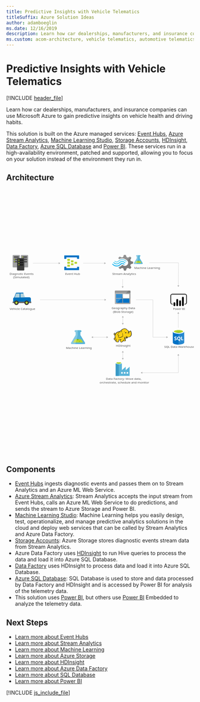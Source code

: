 ```yaml
---
title: Predictive Insights with Vehicle Telematics
titleSuffix: Azure Solution Ideas
author: adamboeglin
ms.date: 12/16/2019
description: Learn how car dealerships, manufacturers, and insurance companies can use Microsoft Azure to gain predictive insights on vehicle health and driving habits.
ms.custom: acom-architecture, vehicle telematics, automotive telematics, 'https://azure.microsoft.com/solutions/architecture/predictive-insights-with-vehicle-telematics/'
---
```

# Predictive Insights with Vehicle Telematics

[!INCLUDE [header_file](../header.md)]

Learn how car dealerships, manufacturers, and insurance companies can use Microsoft Azure to gain predictive insights on vehicle health and driving habits.

This solution is built on the Azure managed services: [Event Hubs](https://azure.microsoft.com/services/event-hubs/), [Azure Stream Analytics](https://azure.microsoft.com/services/stream-analytics/), [Machine Learning Studio](https://azure.microsoft.com/services/machine-learning-studio/), [Storage Accounts](https://azure.microsoft.com/services/storage/), [HDInsight](https://azure.microsoft.com/services/hdinsight/), [Data Factory](https://azure.microsoft.com/services/data-factory/), [Azure SQL Database](https://azure.microsoft.com/services/sql-database/) and [Power BI](https://powerbi.microsoft.com). These services run in a high-availability environment, patched and supported, allowing you to focus on your solution instead of the environment they run in.

## Architecture

<svg class="architecture-diagram" aria-labelledby="predictive-insights-with-vehicle-telematics" height="1091.3" viewbox="0 0 1091.3 772.609" width="772.609" xmlns="http://www.w3.org/2000/svg">
    <path d="M793.775 46.935l-16.534-27.471-.023-11.135h.3a3.507 3.507 0 003.562-3.447 3.506 3.506 0 00-3.58-3.432l-17.977.037a3.506 3.506 0 00-3.562 3.447 3.506 3.506 0 003.576 3.432h.3l.023 11.134-16.42 27.54c-1.8 3.02-.318 5.486 3.3 5.478l43.765-.091c3.61-.007 5.083-2.479 3.27-5.492z" fill="#59b4d9"/>
    <path fill="#b8d432" d="M756.985 35.173l-6.775 11.364 36.792-.077-6.822-11.335-23.195.048z"/>
    <path d="M767.348 38.524a3.266 3.266 0 003.318-3.211 3.091 3.091 0 00-.342-1.4l-5.972.012a3.085 3.085 0 00-.336 1.4 3.267 3.267 0 003.332 3.199z" fill="#7fba00"/>
    <ellipse cx="773.597" cy="42.217" fill="#7fba00" rx="1.631" ry="1.572" transform="rotate(-.119 775.616 42.213)"/>
    <path d="M743.439 47.04l16.42-27.54-.023-11.134h-.3a3.506 3.506 0 01-3.576-3.432 3.5 3.5 0 013.562-3.446l7.746-.016.037 17.925-8.615 33.1-11.957.025c-3.611.004-5.095-2.462-3.294-5.482z" fill="#fff" opacity=".25" style="isolation:isolate"/>
    <path d="M721.846 61.484l2.905-7.247 13.317-4.437V39.509l-1.453-.468-11.864-3.273-2.905-7.247L727.9 16.6l-7.506-7.247-1.453.7-10.9 5.377-7.741-3.04L695.455 0h-10.9l-.484 1.4-3.627 10.99-7.505 2.81-12.832-5.381-7.748 7.247.726 1.4 3.39 6.078a39.186 39.186 0 0119.125-4.673 39.8 39.8 0 0124.94 9.819 55.624 55.624 0 014.6 3.74 17.88 17.88 0 011.937 2.57c4.6 7.715 2.663 17.533-4.842 23.378a19.077 19.077 0 01-19.127 2.572c-.726-.468-1.211-.468-1.453-.7a25.156 25.156 0 01-4.116-2.805c-.484 0-.726-.468-1.453-.468a6.059 6.059 0 00-4.116 1.87l-.484.468a36.623 36.623 0 01-15.5 9.351l-2.179 4.442 7.263 7.013.484.468 1.453-.7 10.9-5.377 7.506 2.805 4.116 12.39h10.9l.484-1.4 3.874-10.988 7.506-2.805 12.832 5.377 7.263-7.715-.726-1.4z" fill="#7a7a7a"/>
    <path d="M656.959 43.249c-8.232 8.416-21.548 8.416-29.3-.468a2.077 2.077 0 00-3.39 0 2.6 2.6 0 00-.726 1.87 4.372 4.372 0 00.726 1.87c9.685 10.52 25.906 10.754 36.317.468 8.232-7.949 21.064-8.182 29.054.7 1.211 1.169 2.663 1.169 3.39 0a2.6 2.6 0 00.726-1.87 4.372 4.372 0 00-.726-1.87 24.947 24.947 0 00-36.071-.7z" fill="#48c8ef"/>
    <path d="M675.118 47.691a15.649 15.649 0 00-11.618 4.676l-.484.468-.484.468a27.787 27.787 0 01-21.064 8.416c-7.99 0-15.011-3.74-20.822-9.351-1.211-1.169-2.663-1.169-3.39 0-.242 0-.242.468-.242 1.169a3.124 3.124 0 001.211 2.1 32.479 32.479 0 0024.212 10.988c8.958.468 17.674-3.273 24.454-10.286l.484-.468.484-.468a11.172 11.172 0 017.99-3.273c2.905 0 5.569 1.4 7.99 3.74 1.211 1.169 2.663 1.169 3.39 0a2.6 2.6 0 00.721-1.87 4.372 4.372 0 00-.726-1.87 20.1 20.1 0 00-12.106-4.439z" fill="#00abec"/>
    <path d="M654.78 38.106a28.892 28.892 0 0121.064-8.65c7.748 0 15.011 3.74 20.338 9.351 1.211 1.169 2.663 1.169 3.39 0a2.6 2.6 0 00.726-1.87 4.372 4.372 0 00-.726-1.87 32.479 32.479 0 00-24.212-10.988 33.07 33.07 0 00-24.454 10.286l-.484.468-.484.468a11.172 11.172 0 01-7.99 3.273c-3.147 0-5.569-1.4-7.99-3.74-1.211-1.169-2.663-1.169-3.39 0a2.6 2.6 0 00-.726 1.87 4.372 4.372 0 00.726 1.87 15.927 15.927 0 0023 .468l.484-.468z" fill="#84d6ef"/>
    <g opacity=".2" style="isolation:isolate" fill="#f1f1f1">
        <path d="M677.3 58.211c-.484 0-.726-.468-1.453-.468a6.059 6.059 0 00-4.116 1.87l-.484.468a36.623 36.623 0 01-15.5 9.351l-2.179 4.442 3.874 3.74 19.853-19.4zM656.717 24.781a39.186 39.186 0 0119.127-4.676 39.8 39.8 0 0124.938 9.819c1.211.935 2.179 1.636 3.39 2.572l20.1-19.4-4.116-3.974-1.453.7L707.8 15.2l-7.5-2.81L695.455 0h-10.9l-.484 1.4-3.627 10.99-7.505 2.81-12.832-5.381-7.748 7.247.726 1.4z"/>
    </g>
    <text fill="#505050" font-family="SegoeUI, Segoe UI" font-size="17.174" transform="matrix(1.036 0 0 1 580.075 726.345)">
        Data Factory: Move data, <tspan x="-35.476" y="21.113">orchestrate, schedule and monitor</tspan>
    </text>
    <text fill="#505050" font-family="SegoeUI, Segoe UI" font-size="17.174" transform="matrix(1.036 0 0 1 919.507 540.865)">
        SQL Data Warehouse
    </text>
    <text fill="#505050" font-family="SegoeUI, Segoe UI" font-size="17.174" transform="matrix(1.036 0 0 1 744.965 80.401)">
        Machine Learning
    </text>
    <path d="M457.875 509.792l-26.232-43.584-.037-17.666h.472a5.46 5.46 0 10-.023-10.913l-28.521.059a5.461 5.461 0 10.023 10.914h.472l.037 17.665-26.051 43.693c-2.858 4.792-.5 8.7 5.23 8.691l69.436-.145c5.732-.013 8.07-3.934 5.194-8.714z" fill="#59b4d9"/>
    <path fill="#b8d432" d="M399.506 491.131l-10.75 18.028 58.372-.121-10.823-17.984-36.799.077z"/>
    <path d="M415.947 496.448a5.181 5.181 0 005.264-5.094 4.9 4.9 0 00-.542-2.223l-9.476.02a4.894 4.894 0 00-.533 2.225 5.183 5.183 0 005.287 5.072z" fill="#7fba00"/>
    <ellipse cx="425.86" cy="502.306" fill="#7fba00" rx="2.588" ry="2.494" transform="rotate(-.119 427.029 503.587)"/>
    <path d="M378.015 509.959l26.051-43.695-.037-17.665h-.472a5.46 5.46 0 11-.023-10.913l12.29-.026.059 28.439-13.668 52.51-18.97.04c-5.735.013-8.089-3.899-5.23-8.69z" fill="#fff" opacity=".25" style="isolation:isolate"/>
    <text fill="#505050" font-family="SegoeUI, Segoe UI" font-size="17.174" transform="matrix(1.036 0 0 1 347.742 547.534)">
        Machine Learning
    </text>
    <text fill="#505050" font-family="SegoeUI, Segoe UI" font-size="15.834" transform="matrix(1.036 0 0 1 970.979 319.421)">
        Power BI
    </text>
    <path d="M391.217 41.055a1.378 1.378 0 01-1.484 1.433H378.16a1.378 1.378 0 01-1.484-1.433v-8.309a1.378 1.378 0 011.484-1.433h11.573a1.378 1.378 0 011.484 1.433zM411.989 49.651a1.378 1.378 0 01-1.484 1.433h-11.573a1.378 1.378 0 01-1.484-1.433v-8.309a1.378 1.378 0 011.484-1.433H410.5a1.378 1.378 0 011.484 1.433zM391.217 58.247a1.378 1.378 0 01-1.484 1.433H378.16a1.378 1.378 0 01-1.484-1.433v-8.309a1.378 1.378 0 011.484-1.433h11.573a1.378 1.378 0 011.484 1.433zM370.445 32.46a1.378 1.378 0 01-1.484 1.433h-11.87a1.378 1.378 0 01-1.484-1.433v-8.6a1.378 1.378 0 011.484-1.433h11.573c1.187 0 1.78.573 1.78 1.433z" fill="#b8d432"/>
    <path d="M422.374 2.374h-83.087a1.378 1.378 0 00-1.487 1.433V21a1.378 1.378 0 001.484 1.433h8.9A1.378 1.378 0 00349.673 21v-7.165h62.316V21c0 .86.593 1.433 1.78 1.433h8.606A1.378 1.378 0 00423.858 21V3.807a1.378 1.378 0 00-1.484-1.433zM422.374 68.562h-8.606a1.378 1.378 0 00-1.484 1.433v6.877h-62.611v-7.164c0-.86-.593-1.433-1.78-1.433h-8.606c-.89 0-1.484.573-1.484 1.719V86.9a1.378 1.378 0 001.484 1.433h83.088a1.378 1.378 0 001.484-1.433V69.995a1.378 1.378 0 00-1.485-1.433z" fill="#0072c6"/>
    <path d="M370.445 49.651a1.378 1.378 0 01-1.484 1.433h-11.87a1.378 1.378 0 01-1.484-1.433v-8.6a1.378 1.378 0 011.484-1.433h11.573c1.187 0 1.78.573 1.78 1.433zM370.445 66.843a1.378 1.378 0 01-1.484 1.433h-11.87a1.378 1.378 0 01-1.484-1.433v-8.6a1.378 1.378 0 011.484-1.433h11.573c1.187 0 1.78.573 1.78 1.433z" fill="#b8d432"/>
    <text fill="#505050" font-family="SegoeUI, Segoe UI" font-size="17.174" transform="matrix(1.036 0 0 1 343.206 114.748)">
        Event Hub
    </text>
    <text fill="#505050" font-family="SegoeUI, Segoe UI" font-size="17.174" transform="matrix(1.036 0 0 1 617.288 114.748)">
        Stream Analytics
    </text>
    <text fill="#505050" font-family="SegoeUI, Segoe UI" font-size="17.174" transform="matrix(1.036 0 0 1 638.379 533.517)">
        HDInsight
    </text>
    <path fill="none" stroke="#afafaf" stroke-miterlimit="10" stroke-width="1.074" d="M678.374 565.738v36.103"/>
    <path fill="#afafaf" d="M673.018 567.305l5.356-9.277 5.357 9.277h-10.713zM673.018 600.274l5.356 9.276 5.357-9.276h-10.713z"/>
    <path fill="none" stroke="#afafaf" stroke-miterlimit="10" stroke-width="1.074" d="M503.466 478.455h81.901"/>
    <path fill="#afafaf" d="M505.034 483.812l-9.277-5.357 9.277-5.357v10.714zM583.8 483.812l9.277-5.357-9.277-5.357v10.714z"/>
    <path fill="none" stroke="#afafaf" stroke-miterlimit="10" stroke-width="1.074" d="M678.374 361.939v36.104"/>
    <path fill="#afafaf" d="M673.018 363.506l5.356-9.276 5.357 9.276h-10.713zM673.018 396.475l5.356 9.277 5.357-9.277h-10.713z"/>
    <path d="M1040.008 288.152h-1.93v-3.86h1.93a7.436 7.436 0 007.427-7.427V237.44a7.436 7.436 0 00-7.427-7.428h-73.122a7.436 7.436 0 00-7.427 7.428v39.428a7.436 7.436 0 007.427 7.427h1.93v3.86h-1.93a11.3 11.3 0 01-11.286-11.287V237.44a11.3 11.3 0 0111.287-11.287h73.121a11.3 11.3 0 0111.287 11.287v39.428a11.3 11.3 0 01-11.287 11.287"/>
    <path d="M978.74 275.23a5.237 5.237 0 015.237 5.237v12.077a5.238 5.238 0 01-5.238 5.238 5.237 5.237 0 01-5.239-5.235v-12.079a5.238 5.238 0 015.238-5.238zM995.213 297.783a5.239 5.239 0 01-5.239-5.238v-31a5.238 5.238 0 0110.477 0v31a5.239 5.239 0 01-5.238 5.239M1028.157 297.63a5.239 5.239 0 01-5.239-5.238v-43.9a5.238 5.238 0 0110.477 0v43.9a5.239 5.239 0 01-5.238 5.239M1011.685 297.783a5.239 5.239 0 01-5.239-5.238v-23.029a5.238 5.238 0 0110.477 0v23.029a5.239 5.239 0 01-5.238 5.239"/>
    <text fill="#505050" font-family="SegoeUI, Segoe UI" font-size="17.174" transform="matrix(1.036 0 0 1 613.424 314.792)">
        Geography Data<tspan x="7.887" y="22.283">(Blob Storage)</tspan>
    </text>
    <text fill="#505050" font-family="SegoeUI, Segoe UI" font-size="17.174" transform="matrix(1.036 0 0 1 20.239 318.712)">
        Vehicle Catalogue
    </text>
    <text fill="#505050" font-family="SegoeUI, Segoe UI" font-size="17.174" transform="matrix(1.036 0 0 1 19.743 114.748)">
        Diagnotic Events <tspan x="20.101" y="20.609">(Simulated)</tspan>
    </text>
    <g>
        <path d="M631.981 281.643a3.426 3.426 0 003.28 3.462h84.373a3.46 3.46 0 003.462-3.462v-60.318h-91.115z" fill="#a0a1a2"/>
        <path d="M719.634 207.293h-84.373a3.426 3.426 0 00-3.28 3.462v10.387H723.1v-10.387a3.46 3.46 0 00-3.462-3.462" fill="#7a7a7a"/>
        <path fill="#0072c6" d="M638.724 227.52h37.175v23.69h-37.175zM638.724 254.49h37.175v23.69h-37.175z"/>
        <path fill="#fff" d="M679.179 227.52h36.993v23.69h-36.993z"/>
        <path fill="#0072c6" d="M679.179 254.49h36.993v23.69h-36.993z"/>
        <path d="M635.626 207.293a3.655 3.655 0 00-3.645 3.645v70.341a3.655 3.655 0 003.645 3.645h4.009l71.8-77.63z" fill="#fff" opacity=".2" style="isolation:isolate"/>
    </g>
    <g>
        <path d="M969.374 445.846l.133 63.825c.014 6.626 14.858 11.968 33.153 11.93l-.158-75.824z" fill="#0072c6"/>
        <path d="M1002.2 521.6h.454c18.3-.038 33.116-5.439 33.1-12.067l-.133-63.825-33.582.07z" fill="#0072c6"/>
        <path d="M1002.2 521.6h.454c18.3-.038 33.116-5.439 33.1-12.067l-.133-63.825-33.582.07z" fill="#fff" opacity=".15" style="isolation:isolate"/>
        <path d="M1035.629 445.708c.014 6.626-14.808 12.028-33.1 12.067s-33.139-5.3-33.153-11.929 14.808-12.028 33.1-12.067 33.139 5.3 33.153 11.929" fill="#fff"/>
        <path d="M1028.854 445.031c.009 4.374-11.783 7.941-26.338 7.971s-26.364-3.487-26.373-7.862 11.785-7.941 26.34-7.971 26.362 3.489 26.371 7.862" fill="#7fba00"/>
        <path d="M1023.343 449.88c3.447-1.345 5.517-3.025 5.513-4.846-.009-4.374-11.816-7.894-26.373-7.863s-26.347 3.6-26.338 7.973c0 1.82 2.081 3.492 5.533 4.823 4.814-1.88 12.341-3.1 20.825-3.121s16.014 1.174 20.839 3.034" fill="#b8d432"/>
        <path d="M992.072 490.1a5.441 5.441 0 01-2.148 4.612 9.677 9.677 0 01-5.958 1.646 11.34 11.34 0 01-5.413-1.155l-.01-4.666a8.347 8.347 0 005.53 2.118 3.759 3.759 0 002.252-.588 1.825 1.825 0 00.792-1.548 2.164 2.164 0 00-.769-1.646 14.062 14.062 0 00-3.116-1.8q-4.787-2.233-4.8-6.113a5.527 5.527 0 012.076-4.517 8.507 8.507 0 015.536-1.71 13.84 13.84 0 015.076.792l.009 4.359a8.27 8.27 0 00-4.814-1.448 3.561 3.561 0 00-2.141.579 1.814 1.814 0 00-.783 1.539 2.2 2.2 0 00.638 1.625 10.259 10.259 0 002.6 1.562 12.891 12.891 0 014.184 2.805 5.241 5.241 0 011.259 3.554zM1014.556 485.333a11.928 11.928 0 01-1.664 6.4 8.95 8.95 0 01-4.715 3.815l6.076 5.6-6.122.013-4.34-4.846a10.152 10.152 0 01-5.026-1.462 9.227 9.227 0 01-3.463-3.747 11.521 11.521 0 01-1.229-5.312 12.422 12.422 0 011.306-5.8 9.372 9.372 0 013.7-3.923 10.84 10.84 0 015.48-1.381 10.086 10.086 0 015.171 1.317 9.052 9.052 0 013.55 3.768 11.935 11.935 0 011.276 5.558zm-4.955.274a8.18 8.18 0 00-1.4-5.02 4.484 4.484 0 00-3.8-1.837 4.76 4.76 0 00-3.918 1.859 9 9 0 00-.01 9.818 4.639 4.639 0 003.837 1.821 4.7 4.7 0 003.86-1.779 7.514 7.514 0 001.43-4.862zM1030.484 495.899l-12.45.026-.044-20.905 4.709-.01.036 17.086 7.741-.016.008 3.819z" fill="#fff"/>
    </g>
    <g>
        <path d="M718.029 670.406v-19.675l-22.278 19.351h-.488v-19.351l-22.278 19.351v-40.49c0-3.415-7.643-6.83-17.725-6.83s-18.375 3.252-18.375 6.83v74.15h81.305zm-62.768-37.563c-7.317 0-13.171-1.789-13.171-3.74s5.854-3.74 13.171-3.74 13.171 1.626 13.171 3.74c-.162 1.952-6.016 3.74-13.171 3.74zm38.376 57.727h-8.944v-8.944h8.944zm-15.773 0h-8.944v-8.944h8.944zm22.765 0v-8.944h8.944v8.944z" fill="#59b4d9"/>
        <path fill="#3999c6" d="M636.886 629.103h18.05v74.638h-18.05z"/>
        <path d="M672.823 629.1c0 3.577-8.131 6.5-18.05 6.5s-17.887-2.927-17.887-6.5 8.131-6.5 18.05-6.5 17.887 2.764 17.887 6.5" fill="#fff"/>
        <path d="M669.246 628.616c0 2.439-6.342 4.228-14.31 4.228s-14.31-1.789-14.31-4.228 6.342-4.228 14.31-4.228 14.31 1.951 14.31 4.228" fill="#7fba00"/>
        <path d="M666.156 631.217c1.951-.65 2.927-1.626 2.927-2.6 0-2.439-6.342-4.228-14.31-4.228s-14.31 1.951-14.31 4.228c.163.976 1.3 1.951 3.09 2.6a34.522 34.522 0 0111.383-1.626 34.158 34.158 0 0111.22 1.626" fill="#b8d432"/>
    </g>
    <g>
        <path fill="#fcd116" d="M660.999 445.434l-7.328 1.256-6.491 2.931-5.653 3.559-5.444 6.491-2.931 3.14-2.931 1.047-.837-1.884 1.465-1.885.21-2.721h1.046l.838.837-.209-2.722-1.047-.837v-1.047l-2.513 1.466-2.512 2.721-.419 2.513 1.047 2.094.837 3.349 1.885.838h2.093l1.885-1.256-1.256 6.49 1.256 7.119-1.466 3.35-4.397 4.815.628 3.141 2.304 3.35 3.978 2.722 2.303.418h2.303l-1.466 6.281 5.444 2.304 6.909.837 2.303-1.675.209-3.978 2.722-4.397.21-3.559 6.281.628 5.862-.628-5.862 3.559 1.047 4.188 3.559 5.862 3.769 1.466 2.721-1.047 1.257-2.513 6.071-4.606 1.257 1.047 9.421.419 1.885-1.675.209-2.722-.628-1.047-.419-7.328-3.14-6.281.418-2.931 1.885 1.047 5.443 5.025 2.513.209 2.931-1.256 2.931-2.094 1.466-4.816 8.375.629 5.234-2.094 4.187-3.769 2.931-5.653.838-6.7-.628-7.537-1.675-6.909-1.675-2.303-2.303-.628-3.978 4.396-3.56 1.257-3.14-5.235-3.141-2.931-1.884-1.047-6.7-5.862-5.653-2.931-5.444-.419-6.49 1.047-5.653 2.094-3.769 3.14-3.14 3.769-3.141.837-5.443 5.235z"/>
        <path fill="#1e1e1e" d="M632.734 459.671l.837 1.047.209-1.257h-.628l-.418.21z"/>
        <path d="M729.044 451.505a23.214 23.214 0 00-2.512-8.375c-.209-.209-.419-.628-.628-.837a8.646 8.646 0 00-2.3-1.466 3.106 3.106 0 00-2.722 0c-.209.209-.419.209-.628.419a11.613 11.613 0 00-1.256 1.675 14.762 14.762 0 01-1.466 1.884 8.125 8.125 0 01-2.3 1.256 8.125 8.125 0 00-1.256-2.3 19.642 19.642 0 00-1.884-2.512l-1.675-1.675-1.884-1.256a46.607 46.607 0 01-5.025-3.978c-.628-.628-1.466-1.256-2.094-1.884-3.769-3.141-7.328-4.606-11.1-4.816s-7.747.837-12.562 2.722a22.07 22.07 0 00-5.444 3.35 30.049 30.049 0 00-3.978 4.606 6.194 6.194 0 00-2.094.419 7.43 7.43 0 00-2.512 1.675 13.546 13.546 0 01-1.884 1.675l-1.675 1.675a45.868 45.868 0 00-10.887 2.722 31.367 31.367 0 00-9 5.444 15.741 15.741 0 00-3.141 3.35 34.1 34.1 0 00-2.3 3.559l-1.884 1.884a4.344 4.344 0 01-2.094 1.256 1.62 1.62 0 01-.628.209v-.209a5.369 5.369 0 001.246-3.977c.209.209.209.419.419.628s.209.419.419.628l.419-.419.628.209a8.78 8.78 0 00.209-3.35 2.877 2.877 0 00-1.047-1.675c0-.209.209-.209.209-.419a3.026 3.026 0 00.419-1.466l-.419-.209.419.209.628-.419-.837.209a13.6 13.6 0 00-5.653 3.559 9.3 9.3 0 00-1.675 2.3 4.672 4.672 0 00-.628 2.722 6.289 6.289 0 001.256 2.3 13.343 13.343 0 00.419 1.466 2.976 2.976 0 01.419 1.256 4.35 4.35 0 002.3 2.094 5.1 5.1 0 002.512 0c-.209 1.047-.209 2.094-.419 3.141a43.826 43.826 0 00.209 5.025 2.656 2.656 0 00.209 1.256c0 .419.209.837.209 1.256a2.976 2.976 0 00-.419 1.256 8.75 8.75 0 01-.837 2.094l-1.675 1.675-1.466 1.466-.419.419c-1.047 1.047-1.256 1.256-1.047 2.931a29.817 29.817 0 001.047 3.35 12.725 12.725 0 002.094 2.931 22.36 22.36 0 005.234 3.35 6.211 6.211 0 003.35.419c0 .209 0 .419-.209.419a10.208 10.208 0 00-.628 1.466c-1.256 2.931 0 4.4 2.094 5.234a20.58 20.58 0 003.35 1.047c.209 0 .419.209.837.209a31.291 31.291 0 005.862 1.256c2.3.209 4.4-.419 5.025-2.512a9.214 9.214 0 00.419-2.094v-1.884a11.211 11.211 0 011.466-2.512c0-.209.209-.209.209-.419.419-.837.837-1.256.837-1.884v-2.512a25.338 25.338 0 003.978.209h2.097c-.209 0-.419.209-.628.209a.205.205 0 00-.209.209c-1.884.837-1.884 2.722-1.256 4.4a9.958 9.958 0 002.3 4.187c1.466 2.094 2.722 3.978 4.187 4.816 1.675 1.047 3.559 1.047 6.072-.209a4.35 4.35 0 002.094-2.3c.209-.209.419-.628.628-.837a31.334 31.334 0 013.141-2.512 8.864 8.864 0 011.466-1.047 6.97 6.97 0 001.256.628 7.851 7.851 0 002.3.209h5.449c1.466 0 2.722 0 3.559-.628 1.047-.628 1.466-1.466 1.675-3.141v-1.679a2.783 2.783 0 00-.628-1.466v-4.606a10.509 10.509 0 00-.419-2.512 10.205 10.205 0 00-.837-2.3c-.209-.628-.419-1.047-.628-1.675l-.419.209.419-.209a12.807 12.807 0 00-1.047-2.512v-.628l.837.837 1.256 1.256a14.416 14.416 0 002.722 2.3 5.053 5.053 0 003.559.837 8.3 8.3 0 004.606-1.675 10.233 10.233 0 002.931-3.769c.209-.419.209-.837.419-1.256 0-.419.209-.628.209-1.047a23.974 23.974 0 006.7.209 18.567 18.567 0 006.072-1.675 15.4 15.4 0 006.072-6.072 23.666 23.666 0 002.931-9.422c-.208-2.511-.417-6.279-1.045-9.839zm-31.406 25.334c-.628 2.094-1.675 5.653 1.256 6.281a3.729 3.729 0 003.141-.628 5.9 5.9 0 01-2.722 0 1.836 1.836 0 01-1.466-1.256c.209.209.628.209 1.466.419 2.094.419 4.187-.419 4.606-2.094a21.646 21.646 0 01.628-2.512 13.343 13.343 0 001.466.419c-.209.837-.628 1.675-.837 2.722a5.92 5.92 0 01-5.862 3.978c-2.3 0-3.559-1.466-5.234-2.722-1.047-.837-2.094-1.884-3.141-2.722a23.162 23.162 0 01-7.537-3.769c1.884 2.094 3.141 3.35 5.653 4.4-.419 3.769-1.675 6.49-2.722 10.05-.419 1.675-4.4 8.165-5.653 8.794-.837.419-5.653 4.606-6.7 5.234a9.4 9.4 0 01-2.3 2.722c-3.141 1.675-5.234-1.466-6.909-4.187-.837-1.256-2.931-4.816-1.047-5.862 1.675-.837 2.722-1.675 4.606-2.722a6.362 6.362 0 001.047 1.466c0-.628-.209-1.047-.209-1.675a5.976 5.976 0 010-2.722c0-.837.209-1.884.209-2.722-.209 1.047-.837 1.884-1.047 2.931a1.887 1.887 0 00-.209 1.047 33.829 33.829 0 01-12.143.209c-.209-1.466-.628-3.141-.837-4.187v6.7a4.766 4.766 0 01-.837 3.35c-.628 1.256-1.047 1.466-2.094 3.559a18.01 18.01 0 01-.209 3.35c-.628 2.094-6.281.419-7.747 0-1.884-.419-5.653-1.256-4.816-3.769a30.368 30.368 0 001.884-7.537c-3.35-4.816-6.49-11.515-7.119-17.587-.419-4.606-.209-7.537.837-10.259 1.675-4.4 3.769-8.375 7.328-11.515 4.816-4.187 9.212-5.862 16.331-6.909-1.675 1.884-3.35 3.978-5.234 6.072a32.443 32.443 0 00-4.187 6.7c-1.675 3.35-1.675 4.606.628 7.328 1.884 2.512 2.931 3.559 3.559 6.072a13.56 13.56 0 00-1.047 4.4c2.3 2.512 3.978 4.187 6.072 4.606a8.109 8.109 0 005.862-.628c4.187-2.094 8.165-5.025 12.981-5.234 2.3-5.444 2.094-10.05.837-15.493a92.73 92.73 0 01-1.256-10.678 27.293 27.293 0 00-.419 10.887c.837 4.606 1.466 9.631-.837 13.609-4.4.419-8.165 2.931-12.143 5.025a6.914 6.914 0 01-5.025.419c-1.256-.209-2.3-1.256-4.187-3.35a9.726 9.726 0 011.256-4.816 91.3 91.3 0 015.025-8.584c-2.094 2.722-4.187 5.025-5.862 7.537-.628-1.884-1.675-2.931-3.141-5.025s-1.675-2.931-.628-5.444c1.256-2.512 2.094-4.606 4.187-6.7 3.35-3.769 6.49-7.747 10.259-11.515 2.094-1.884 2.931-1.884 5.444-2.3s4.816-.837 7.328-1.466a42.741 42.741 0 01-7.119.628c2.3-2.931 3.559-4.606 7.328-6.281 9.212-3.978 15.075-4.4 22.193 1.675a50.126 50.126 0 005.444 4.4 9.214 9.214 0 00-2.094.419 7.982 7.982 0 013.141.209c.209.209.628.419.837.628a8.524 8.524 0 012.931 2.512 27.723 27.723 0 012.512 4.187c-.419-.209-.837-.209-1.256-.419a1.259 1.259 0 00-.837-.209 2.518 2.518 0 00-1.675.419 6.822 6.822 0 01-2.722.837 2.312 2.312 0 001.675 0h.209c-.209.209-.209.628-.419 1.047a3.563 3.563 0 00.209 1.466c0 .209.209.209.209.419-.419.209-.628.209-1.047.419a20.178 20.178 0 015.025 0c.209.628.209 1.047.419 1.675h-.634a2.864 2.864 0 00-2.931-.209c-3.559.837-2.722 2.931-4.4 6.072 1.675-2.094 1.675-4.4 4.4-5.025.628-.209 1.047-.419 1.466-.209a4.108 4.108 0 00-1.884 1.884c-.837 2.3-.209 3.978-1.256 6.072 1.047-1.884 1.047-3.559 2.094-5.653.419-.628 1.675-1.884 2.3-1.884h.628a20.383 20.383 0 01.209 3.35c-.209 1.884-.628 4.606-.837 5.653 1.047-1.256 1.466-3.769 1.884-5.653a15.85 15.85 0 000-6.281c-.628-2.931 2.3-2.3 3.978-3.769 1.256-1.047 2.094-2.512 3.141-3.559s2.931.419 3.35 1.675a41.679 41.679 0 012.3 16.75c-.628 5.234-3.141 11.1-7.747 13.609-5.862 3.35-12.981 1.256-18.843-.628a14.956 14.956 0 01-3.141-1.675 4.7 4.7 0 01.427 3.752zm-5.238 21.147c-.209 2.094-.837 2.3-2.931 2.3a43.763 43.763 0 01-5.234-.209 11.374 11.374 0 01-2.3-.419c1.884-1.466 5.234-7.328 5.862-9.422s1.466-3.978 1.884-6.072a11.8 11.8 0 00.837 2.512 12.391 12.391 0 011.047 3.978 40.343 40.343 0 00.209 5.025 3.24 3.24 0 01.626 2.307zm-61.136-43.549a3.341 3.341 0 00-.628 1.675c-.628 2.3.209 4.4-1.884 6.072 1.047 1.884.837 2.722 3.141 1.884a8.646 8.646 0 002.3-1.466c-.209.837-.628 1.675-.837 2.512 0 .209 0 .209-.209.419-1.675.628-3.769 1.047-4.606-.628a10.365 10.365 0 01-.837-2.722c-2.717-2.722 1.261-6.49 3.564-7.747zm.209 2.512a1.259 1.259 0 01.209-.837c0-.209 0-.209.209-.419.628.419.628.837.837 1.675-.413-.419-.828-.628-1.251-.419zm2.094 24.5a49.484 49.484 0 005.653 12.143 14.426 14.426 0 01-.628 1.675c-1.675 2.3-5.862-1.047-7.119-2.3a8.469 8.469 0 01-2.512-4.606c-.209-1.047 0-1.047.837-1.884l3.141-3.141zm79.77-34.546c0 .209.209.419.209.628l-.209.209c-.209-.209-.419-.628-.628-.837zm-77.886 12.772zm-3.35-5.025zm-5.234 7.956zm29.312 30.777zm51.086-15.493zm18.843-7.119z" fill="#1e1e1e"/>
        <path d="M718.575 449.412c2.931-1.047 4.4-3.35 5.025-6.281a11.453 11.453 0 01-5.444 5.444c-1.256.628-2.094.419-3.559.209 1.466.628 2.513 1.046 3.978.628zM701.826 452.343a21.774 21.774 0 00-3.141.419c0-.419-.209-.628-.209-1.047a2.972 2.972 0 00-1.884-1.675c.628-.419 1.466-.837 2.094-1.256-1.675.837-3.559.628-5.025 1.466-1.256.837-2.931 3.559-4.187 4.606a17.465 17.465 0 002.512-1.675 3.882 3.882 0 00.419 1.466 3.3 3.3 0 001.466 1.466 6.549 6.549 0 00-1.047 2.094 18.293 18.293 0 019.002-5.864zM686.751 449.2c.628-2.512 1.466-4.816 5.234-6.49-5.024 1.258-5.862 3.352-5.234 6.49zM694.917 473.07c-.209.628-.209 1.675-.419 2.3a9.062 9.062 0 011.047-2.512c.419-.837.628-.837 1.466-1.256a19.455 19.455 0 002.094-1.047c-.628 0-1.675.419-2.3.419-1.47.212-1.679.626-1.888 2.096zM668.117 444.805c-1.884 1.884-3.559 7.956-4.187 10.469.837-2.094 3.141-7.747 4.816-9.212a4.38 4.38 0 011.256-.837c-1.256 2.094-1.047 2.512-.628 5.234.419-2.722 1.256-3.978 2.931-6.072 1.675-.419 3.35-1.047 5.234-1.675-2.094.209-3.978.419-6.072.628-1.884.419-2.303.419-3.35 1.465z" fill="#1e1e1e"/>
        <path d="M693.032 455.483a1.4 1.4 0 012.512-1.256v.209a13.546 13.546 0 00-1.884 1.675.669.669 0 01-.628-.628M708.526 449.412a1.047 1.047 0 012.094 0v.419a4.928 4.928 0 00-1.675.419c-.209 0-.419-.419-.419-.837" fill="#fffacb"/>
    </g>
    <g>
        <path d="M79.633 68.758a3.611 3.611 0 01-3.6 3.6H40.925a3.611 3.611 0 01-3.6-3.6V3.945a3.611 3.611 0 013.6-3.6h34.927a3.611 3.611 0 013.6 3.6v64.813z" fill="#a0a1a2"/>
        <path d="M43.626 39.232a4.648 4.648 0 014.681-4.681h21.064a4.648 4.648 0 014.681 4.681 4.648 4.648 0 01-4.681 4.681H48.126a4.612 4.612 0 01-4.5-4.681z" fill="#1e1e1e" opacity=".6" style="isolation:isolate"/>
        <circle cx="48.306" cy="39.232" fill="#b8d432" r="3.061"/>
        <path d="M43.626 25.549a4.648 4.648 0 014.681-4.681h21.064a4.648 4.648 0 014.681 4.681 4.648 4.648 0 01-4.681 4.681H48.126a4.612 4.612 0 01-4.5-4.681z" fill="#1e1e1e" opacity=".6" style="isolation:isolate"/>
        <circle cx="48.306" cy="25.549" fill="#b8d432" r="3.061"/>
        <path d="M43.626 12.047a4.5 4.5 0 014.5-4.681h21.065a4.648 4.648 0 014.681 4.681 4.648 4.648 0 01-4.681 4.681H48.126a4.732 4.732 0 01-4.5-4.681z" fill="#1e1e1e" opacity=".6" style="isolation:isolate"/>
        <circl0e cx="48.306" cy="12.047" fill="#b8d432" r="3.061"/>
        <path d="M127.342 68.758a3.611 3.611 0 01-3.6 3.6H88.634a3.611 3.611 0 01-3.6-3.6V3.945a3.611 3.611 0 013.6-3.6h35.107a3.611 3.611 0 013.6 3.6z" fill="#a0a1a2"/>
        <path d="M91.335 39.232a4.648 4.648 0 014.681-4.681h21.064a4.648 4.648 0 014.681 4.681 4.648 4.648 0 01-4.681 4.681H95.836a4.612 4.612 0 01-4.5-4.681z" fill="#1e1e1e" opacity=".6" style="isolation:isolate"/>
        <circle cx="96.016" cy="39.232" fill="#b8d432" r="3.061"/>
        <path d="M91.335 25.549a4.648 4.648 0 014.681-4.681h21.064a4.648 4.648 0 014.681 4.681 4.648 4.648 0 01-4.681 4.681H95.836a4.612 4.612 0 01-4.5-4.681z" fill="#1e1e1e" opacity=".6" style="isolation:isolate"/>
        <circle cx="96.016" cy="25.549" fill="#b8d432" r="3.061"/>
        <path d="M91.335 12.047a4.648 4.648 0 014.681-4.681h21.064a4.648 4.648 0 014.681 4.681 4.648 4.648 0 01-4.681 4.681H95.836a4.732 4.732 0 01-4.5-4.681z" fill="#1e1e1e" opacity=".6" style="isolation:isolate"/>
        <circle cx="96.016" cy="12.047" fill="#b8d432" r="3.061"/>
        <g>
            <path d="M105.017 86.761a3.611 3.611 0 01-3.6 3.6H66.49a3.611 3.611 0 01-3.6-3.6V21.949a3.611 3.611 0 013.6-3.6h34.927a3.611 3.611 0 013.6 3.6z" fill="#3e3e3e"/>
            <path d="M69.01 57.236a4.648 4.648 0 014.681-4.681h21.064a4.648 4.648 0 014.681 4.681 4.648 4.648 0 01-4.681 4.681H73.691a4.648 4.648 0 01-4.681-4.681z" fill="#1e1e1e"/>
            <circle cx="73.871" cy="57.236" fill="#b8d432" r="3.061"/>
            <path d="M69.01 43.553a4.648 4.648 0 014.681-4.681h21.064a4.648 4.648 0 014.681 4.681 4.648 4.648 0 01-4.681 4.681H73.691a4.648 4.648 0 01-4.681-4.681z" fill="#1e1e1e"/>
            <circle cx="73.871" cy="43.553" fill="#b8d432" r="3.061"/>
            <path d="M69.01 30.05a4.648 4.648 0 014.681-4.681h21.064a4.648 4.648 0 014.681 4.681 4.648 4.648 0 01-4.681 4.681H73.691a4.764 4.764 0 01-4.681-4.681z" fill="#1e1e1e"/>
            <circle cx="73.871" cy="30.05" fill="#b8d432" r="3.061"/>
        </g>
    </g>
    <g>
        <path fill="none" stroke="#afafaf" stroke-miterlimit="10" stroke-width="1.074" d="M1001.515 583.484v101.06"/>
        <path fill="#afafaf" d="M996.158 585.052l5.357-9.277 5.357 9.277h-10.714z"/>
    </g>
    <g>
        <path fill="none" stroke="#afafaf" stroke-miterlimit="10" stroke-width="1.074" d="M1001.246 340.185v83.313"/>
        <path fill="#afafaf" d="M995.889 341.753l5.357-9.277 5.357 9.277h-10.714z"/>
    </g>
    <g>
        <path fill="none" stroke="#afafaf" stroke-miterlimit="10" stroke-width="1.074" d="M790.27 685.116h211.549"/>
        <path fill="#afafaf" d="M791.837 690.471l-9.273-5.355 9.273-5.355v10.71z"/>
    </g>
    <g>
        <path fill="none" stroke="#afafaf" stroke-miterlimit="10" stroke-width="1.074" d="M573.92 260.917H196.357"/>
        <path fill="#afafaf" d="M572.354 255.562l9.273 5.355-9.273 5.356v-10.711z"/>
    </g>
    <g>
        <path fill="none" stroke="#afafaf" stroke-miterlimit="10" stroke-width="1.074" d="M306.578 47.959H155.139"/>
        <path fill="#afafaf" d="M305.011 42.604l9.274 5.355-9.274 5.356V42.604z"/>
    </g>
    <g>
        <path fill="none" stroke="#afafaf" stroke-miterlimit="10" stroke-width="1.074" d="M572.203 47.959H447.67"/>
        <path fill="#afafaf" d="M570.636 42.604l9.274 5.355-9.274 5.356V42.604z"/>
    </g>
    <g>
        <path fill="none" stroke="#afafaf" stroke-miterlimit="10" stroke-width="1.074" d="M1001.579 178.504l.812-132.834"/>
        <path fill="#afafaf" d="M1006.944 176.97l-5.411 9.24-5.299-9.306 10.71.066z"/>
    </g>
    <g>
        <path fill="none" stroke="#afafaf" stroke-miterlimit="10" stroke-width="1.074" d="M677.516 184.228v-43.529"/>
        <path fill="#afafaf" d="M682.871 182.661l-5.355 9.274-5.356-9.274h10.711z"/>
    </g>
    <g>
        <path fill="none" stroke="#afafaf" stroke-miterlimit="10" stroke-width="1.074" d="M933.43 478.455h-79.881"/>
        <path fill="#afafaf" d="M931.863 473.1l9.274 5.355-9.274 5.355V473.1z"/>
    </g>
    <g>
        <path d="M46.446 246.972l10.389-27.336 42.091-.358 1.959 5.34-42.667.363-7.876 21.836 59.56-.34 24.545-.038a8.961 8.961 0 018.974 8.947l.036 23.192-103.277.161-.036-23.192a8.964 8.964 0 016.302-8.575z" fill="#0071bc"/>
        <path fill="#666" d="M37.245 271.92l108.148-.167.012 7.794-108.148.168z"/>
        <g transform="rotate(-.089 59.654 278.8)">
            <circle cx="59.178" cy="278.22" fill="#333" r="13.153"/>
            <circle cx="59.178" cy="278.22" fill="#b8d432" r="6.333"/>
        </g>
        <g transform="rotate(-.089 118.881 278.846)">
            <circle cx="118.611" cy="278.127" fill="#333" r="13.153"/>
            <circle cx="118.611" cy="278.127" fill="#b8d432" r="6.333"/>
        </g>
        <path fill="#b3d3dd" d="M49.346 246.817l59.56-.34-8.024-21.868-43.66.372-7.876 21.836z"/>
        <path fill="#0071bc" d="M77.741 224.65l4.872-.04.233 27.28-4.872.04z"/>
    </g>
    <path fill="none" stroke="#afafaf" stroke-miterlimit="10" stroke-width="1.074" d="M755.085 260.917h98.464M853.549 478.455V260.917M832.941 45.67h169.45"/>
</svg>

## Components
* [Event Hubs](https://azure.microsoft.com/services/event-hubs/) ingests diagnostic events and passes them on to Stream Analytics and an Azure ML Web Service.
* [Azure Stream Analytics](https://azure.microsoft.com/services/stream-analytics/): Stream Analytics accepts the input stream from Event Hubs, calls an Azure ML Web Service to do predictions, and sends the stream to Azure Storage and Power BI.
* [Machine Learning Studio](https://azure.microsoft.com/services/machine-learning-studio/): Machine Learning helps you easily design, test, operationalize, and manage predictive analytics solutions in the cloud and deploy web services that can be called by Stream Analytics and Azure Data Factory.
* [Storage Accounts](https://azure.microsoft.com/services/storage/): Azure Storage stores diagnostic events stream data from Stream Analytics.
* Azure Data Factory uses [HDInsight](https://azure.microsoft.com/services/hdinsight/) to run Hive queries to process the data and load it into Azure SQL Database.
* [Data Factory](https://azure.microsoft.com/services/data-factory/) uses HDInsight to process data and load it into Azure SQL Database.
* [Azure SQL Database](https://azure.microsoft.com/services/sql-database/): SQL Database is used to store and data processed by Data Factory and HDInsight and is accessed by Power BI for analysis of the telemetry data.
* This solution uses [Power BI](https://powerbi.microsoft.com), but others use [Power BI](https://powerbi.microsoft.com) Embedded to analyze the telemetry data.

## Next Steps
* [Learn more about Event Hubs](/azure/event-hubs/event-hubs-what-is-event-hubs)
* [Learn more about Stream Analytics](/azure/stream-analytics/stream-analytics-introduction)
* [Learn more about Machine Learning](/azure/machine-learning/machine-learning-what-is-machine-learning)
* [Learn more about Azure Storage](/azure/storage/storage-introduction)
* [Learn more about HDInsight](/azure/hdinsight/)
* [Learn more about Azure Data Factory](/azure/data-factory/data-factory-introduction)
* [Learn more about SQL Database](/azure/sql-database/)
* [Learn more about Power BI](https://powerbi.microsoft.com/documentation/powerbi-landing-page/)

[!INCLUDE [js_include_file](../../_js/index.md)]

